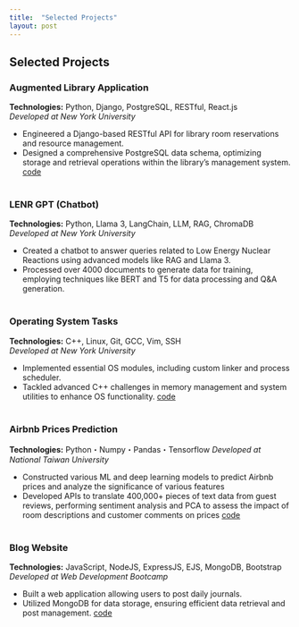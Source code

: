```yaml
---
title:  "Selected Projects"
layout: post
---
```


## Selected Projects

### **Augmented Library Application**
**Technologies:** Python, Django, PostgreSQL, RESTful, React.js  
_Developed at New York University_  
- Engineered a Django-based RESTful API for library room reservations and resource management.
- Designed a comprehensive PostgreSQL data schema, optimizing storage and retrieval operations within the library’s management system.
[code](https://github.com/Tingshow-liu/NYUARLibrary)
<br><br>

### **LENR GPT (Chatbot)**
**Technologies:** Python, Llama 3, LangChain, LLM, RAG, ChromaDB  
_Developed at New York University_  
- Created a chatbot to answer queries related to Low Energy Nuclear Reactions using advanced models like RAG and Llama 3.
- Processed over 4000 documents to generate data for training, employing techniques like BERT and T5 for data processing and Q&A generation.
<br><br>

### **Operating System Tasks**
**Technologies:** C++, Linux, Git, GCC, Vim, SSH  
_Developed at New York University_  
- Implemented essential OS modules, including custom linker and process scheduler.
- Tackled advanced C++ challenges in memory management and system utilities to enhance OS functionality.
[code](https://github.com/Tingshow-liu/OS-Tasks)
<br><br>

### **Airbnb Prices Prediction**
**Technologies:** Python・Numpy・Pandas・Tensorflow
_Developed at National Taiwan University_
- Constructed various ML and deep learning models to predict Airbnb prices and analyze the significance of various features
- Developed APIs to translate 400,000+ pieces of text data from guest reviews, performing sentiment analysis and PCA to assess the impact of room descriptions and customer comments on prices
[code](https://github.com/Tingshow-liu/Hotal-price-prediction)
<br><br>

### **Blog Website**
**Technologies:** JavaScript, NodeJS, ExpressJS, EJS, MongoDB, Bootstrap  
_Developed at Web Development Bootcamp_  
- Built a web application allowing users to post daily journals.
- Utilized MongoDB for data storage, ensuring efficient data retrieval and post management.
[code](https://github.com/Tingshow-liu/Blog-website)
